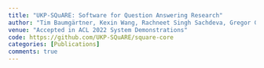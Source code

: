 ```yaml
---
title: "UKP-SQuARE: Software for Question Answering Research"
author: "Tim Baumgärtner, Kexin Wang, Rachneet Singh Sachdeva, Gregor Geigle, Max Eichler, Clifton A. Poth, Hannah Sterz, Haritz Puerto, Leonardo F. R. Ribeiro, Jonas Pfeiffer, Nils Reimers, Gözde Gül Şahin and Iryna Gurevych"
venue: "Accepted in ACL 2022 System Demonstrations"
code: https://github.com/UKP-SQuARE/square-core
categories: [Publications]
comments: true
---
```

